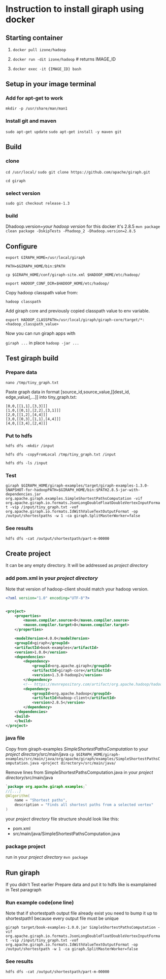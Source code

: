 # Instruction to install giraph using docker
## Starting container

1. `docker pull izone/hadoop`

2. `docker run -dit izone/hadoop` # returns IMAGE_ID

3. `docker exec -it {IMAGE_ID} bash `
## Setup in your image terminal
### Add for apt-get to work
`mkdir -p /usr/share/man/man1`
### Install git and maven
`sudo apt-get update`
`sudo apt-get install -y maven git`


## Build
### clone
`cd /usr/local/`
`sudo git clone https://github.com/apache/giraph.git`

`cd giraph`
### select version
`sudo git checkout release-1.3`
### build
Dhadoop.version=*your hadoop version* for this docker it's 2.8.5
`mvn package clean package -DskipTests -Phadoop_2 -Dhadoop.version=2.8.5`
## Configure

`export GIRAPH_HOME=/usr/local/giraph`

`PATH=$GIRAPH_HOME/bin:$PATH`

`cp $GIRAPH_HOME/conf/giraph-site.xml $HADOOP_HOME/etc/hadoop/`

`export HADOOP_CONF_DIR=$HADOOP_HOME/etc/hadoop/`

Copy hadoop classpath value from:

`hadoop classpath`

Add giraph core and previously copied classpath value to env variable.

`export HADOOP_CLASSPATH=/usr/local/giraph/giraph-core/target/*:<hadoop_classpath_value>`

Now you can run giraph apps with 

`giraph ...` in place `hadoop -jar ...`

## Test giraph build
### Prepare data
`nano /tmp/tiny_graph.txt`

Paste graph data in format [source_id,source_value,[[dest_id, edge_value],...]] into tiny_graph.txt:

```
[0,0,[[1,1],[3,3]]]
[1,0,[[0,1],[2,2],[3,1]]]
[2,0,[[1,2],[4,4]]]
[3,0,[[0,3],[1,1],[4,4]]]
[4,0,[[3,4],[2,4]]]
```
### Put to hdfs
`hdfs dfs -mkdir /input`

`hdfs dfs -copyFromLocal /tmp/tiny_graph.txt /input`

`hdfs dfs -ls /input`

### Test
`giraph $GIRAPH_HOME/giraph-examples/target/giraph-examples-1.3.0-SNAPSHOT-for-hadoopPATH=$GIRAPH_HOME/bin:$PATH2.8.5-jar-with-dependencies.jar org.apache.giraph.examples.SimpleShortestPathsComputation -vif org.apache.giraph.io.formats.JsonLongDoubleFloatDoubleVertexInputFormat -vip /input/tiny_graph.txt -vof org.apache.giraph.io.formats.IdWithValueTextOutputFormat -op /output/shortestpaths -w 1 -ca giraph.SplitMasterWorker=false`

### See results
`hdfs dfs -cat /output/shortestpath/part-m-00000`
## Create project
It can be any empty directory. It will be addressed as *project directory*
### add pom.xml in your *project directory*
Note that version of hadoop-client should match your hadoop version.
```xml
<?xml version="1.0" encoding="UTF-8"?>


<project>
    <properties>
        <maven.compiler.source>8</maven.compiler.source>
        <maven.compiler.target>8</maven.compiler.target>
    </properties>

    <modelVersion>4.0.0</modelVersion>
    <groupId>giraph</groupId>
    <artifactId>book-examples</artifactId>
    <version>1.0.0</version>
    <dependencies>
        <dependency>
            <groupId>org.apache.giraph</groupId>
            <artifactId>giraph-core</artifactId>
            <version>1.3.0-hadoop2</version>
        </dependency>
        <!-- https://mvnrepository.com/artifact/org.apache.hadoop/hadoop-client -->
        <dependency>
            <groupId>org.apache.hadoop</groupId>
            <artifactId>hadoop-client</artifactId>
            <version>2.8.5</version>
        </dependency>
    </dependencies>
    <build>
    </build>
</project>
```
### java file
Copy from giraph-examples *SimpleShortestPathsComputation* to your *project directory*/src/main/java
`cp $GIRAPH_HOME/giraph-examples/src/main/java/org/apache/giraph/examples/SimpleShortestPathsComputation.java <project directory>/src/main/java/`

Remove lines from SimpleShortestPathsComputation.java in your *project directory*/src/main/java
```java
`package org.apache.giraph.examples;`
//[...]
@Algorithm(
    name = "Shortest paths",
    description = "Finds all shortest paths from a selected vertex"
)
```
your *project directory* file structure should look like this:
* pom.xml
* src/main/java/SimpleShortestPathsComputation.java

### package project
run in your *project directory*
`mvn package`

## Run giraph
If you didn't Test earlier
Prepare data and put it to hdfs like is examplained in Test paragraph
### Run example code(one line)
Note that if shortestpath output file already exist you need to bump it up to shortestpath1 because every output file must be unique

`giraph target/book-examples-1.0.0.jar SimpleShortestPathsComputation -vif org.apache.giraph.io.formats.JsonLongDoubleFloatDoubleVertexInputFormat -vip /input/tiny_graph.txt -vof org.apache.giraph.io.formats.IdWithValueTextOutputFormat -op /output/shortestpath -w 1 -ca giraph.SplitMasterWorker=false`
### See results
`hdfs dfs -cat /output/shortestpath/part-m-00000`